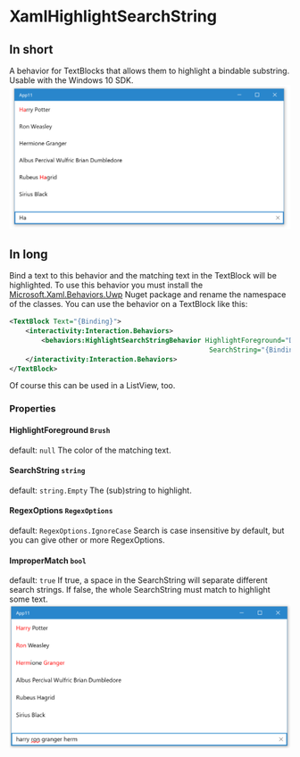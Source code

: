 # XamlHighlightSearchString

## In short
A behavior for TextBlocks that allows them to highlight a bindable substring. Usable with the Windows 10 SDK.
![Example 1](https://github.com/seboschtion/XamlHighlightSearchString/blob/master/examples/example.png)

## In long
Bind a text to this behavior and the matching text in the TextBlock will be highlighted.
To use this behavior you must install the [Microsoft.Xaml.Behaviors.Uwp](https://blogs.windows.com/buildingapps/2015/11/30/xaml-behaviors-open-source-and-on-uwp/) Nuget package and rename the namespace of the classes.
You can use the behavior on a TextBlock like this:
```xml
<TextBlock Text="{Binding}">
    <interactivity:Interaction.Behaviors>
        <behaviors:HighlightSearchStringBehavior HighlightForeground="DodgerBlue"
                                                  SearchString="{Binding ...}"/>
    </interactivity:Interaction.Behaviors>
</TextBlock>
```
Of course this can be used in a ListView, too.

### Properties
#### HighlightForeground `Brush`
default: `null`
The color of the matching text.

#### SearchString `string`
default: `string.Empty`
The (sub)string to highlight.

#### RegexOptions `RegexOptions`
default: `RegexOptions.IgnoreCase`
Search is case insensitive by default, but you can give other or more RegexOptions.

#### ImproperMatch `bool`
default: `true`
If true, a space in the SearchString will separate different search strings. If false, the whole SearchString must match to highlight some text.
![Example 2](https://github.com/seboschtion/XamlHighlightSearchString/blob/master/examples/example2.png)
